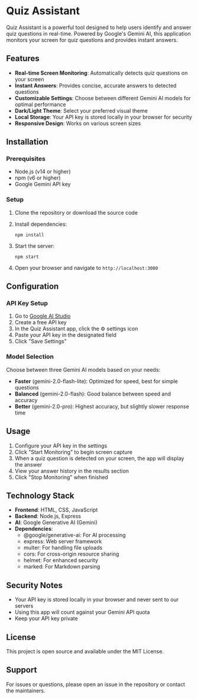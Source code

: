 # Quiz Assistant

Quiz Assistant is a powerful tool designed to help users identify and answer quiz questions in real-time. Powered by Google's Gemini AI, this application monitors your screen for quiz questions and provides instant answers.

## Features

- **Real-time Screen Monitoring**: Automatically detects quiz questions on your screen
- **Instant Answers**: Provides concise, accurate answers to detected questions
- **Customizable Settings**: Choose between different Gemini AI models for optimal performance
- **Dark/Light Theme**: Select your preferred visual theme
- **Local Storage**: Your API key is stored locally in your browser for security
- **Responsive Design**: Works on various screen sizes

## Installation

### Prerequisites

- Node.js (v14 or higher)
- npm (v6 or higher)
- Google Gemini API key

### Setup

1. Clone the repository or download the source code

2. Install dependencies:
   ```
   npm install
   ```

3. Start the server:
   ```
   npm start
   ```

4. Open your browser and navigate to `http://localhost:3000`

## Configuration

### API Key Setup

1. Go to [Google AI Studio](https://aistudio.google.com/app/apikey)
2. Create a free API key
3. In the Quiz Assistant app, click the ⚙️ settings icon
4. Paste your API key in the designated field
5. Click "Save Settings"

### Model Selection

Choose between three Gemini AI models based on your needs:

- **Faster** (gemini-2.0-flash-lite): Optimized for speed, best for simple questions
- **Balanced** (gemini-2.0-flash): Good balance between speed and accuracy
- **Better** (gemini-2.0-pro): Highest accuracy, but slightly slower response time

## Usage

1. Configure your API key in the settings
2. Click "Start Monitoring" to begin screen capture
3. When a quiz question is detected on your screen, the app will display the answer
4. View your answer history in the results section
5. Click "Stop Monitoring" when finished

## Technology Stack

- **Frontend**: HTML, CSS, JavaScript
- **Backend**: Node.js, Express
- **AI**: Google Generative AI (Gemini)
- **Dependencies**:
  - @google/generative-ai: For AI processing
  - express: Web server framework
  - multer: For handling file uploads
  - cors: For cross-origin resource sharing
  - helmet: For enhanced security
  - marked: For Markdown parsing

## Security Notes

- Your API key is stored locally in your browser and never sent to our servers
- Using this app will count against your Gemini API quota
- Keep your API key private

## License

This project is open source and available under the MIT License.

## Support

For issues or questions, please open an issue in the repository or contact the maintainers.
